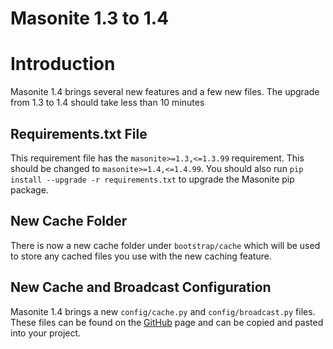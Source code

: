 # Masonite 1.3 to 1.4

# Introduction

Masonite 1.4 brings several new features and a few new files. The upgrade from 1.3 to 1.4 should take less than 10 minutes

## Requirements.txt File

This requirement file has the `masonite>=1.3,<=1.3.99` requirement. This should be changed to `masonite>=1.4,<=1.4.99`. You should also run `pip install --upgrade -r requirements.txt` to upgrade the Masonite pip package.

## New Cache Folder

There is now a new cache folder under `bootstrap/cache` which will be used to store any cached files you use with the new caching feature.

## New Cache and Broadcast Configuration

Masonite 1.4 brings a new `config/cache.py` and `config/broadcast.py` files. These files can be found on the [GitHub](https://github.com/MasoniteFramework/masonite) page and can be copied and pasted into your project.